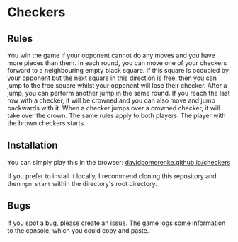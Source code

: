 # Checkers

## Rules

You win the game if your opponent cannot do any moves and you have more pieces than them. In each round, you can move one of your checkers forward to a neighbouring empty black square. If this square is occupied by your opponent but the next square in this direction is free, then you can jump to the free square whilst your opponent will lose their checker. After a jump, you can perform another jump in the same round. If you reach the last row with a checker, it will be crowned and you can also move and jump backwards with it. When a checker jumps over a crowned checker, it will take over the crown. The same rules apply to both players. The player with the brown checkers starts.

## Installation

You can simply play this in the browser: [davidpomerenke.github.io/checkers](https://davidpomerenke.github.io/checkers)

If you prefer to install it locally, I recommend cloning this repository and then `npm start` within the directory's root directory. 

## Bugs

If you spot a bug, please create an issue. The game logs some information to the console, which you could copy and paste. 
